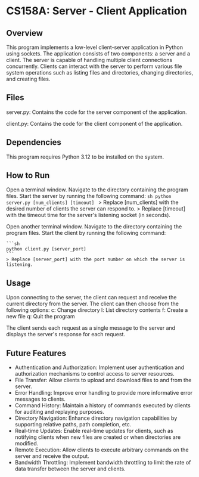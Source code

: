 # CS158A: Server - Client Application

## Overview
This program implements a low-level client-server application in Python using sockets. The application consists of two components: a server and a client. 
The server is capable of handling multiple client connections concurrently. 
Clients can interact with the server to perform various file system operations such as listing files and directories, changing directories, and creating files.


## Files
server.py: Contains the code for the server component of the application.

client.py: Contains the code for the client component of the application.


## Dependencies
This program requires Python 3.12 to be installed on the system.


## How to Run

Open a terminal window.
Navigate to the directory containing the program files.
Start the server by running the following command:
    ```sh
    python server.py [num_clients] [timeout]
    ```
    > Replace [num_clients] with the desired number of clients the server can respond to.
    > Replace [timeout] with the timeout time for the server's listening socket (in seconds).

Open another terminal window.
Navigate to the directory containing the program files.
Start the client by running the following command:

    ```sh
    python client.py [server_port]
    ```
    > Replace [server_port] with the port number on which the server is listening.


## Usage

Upon connecting to the server, the client can request and receive the current directory from the server.
The client can then choose from the following options:
    c: Change directory
    l: List directory contents
    f: Create a new file
    q: Quit the program

The client sends each request as a single message to the server and displays the server's response for each request.


## Future Features

* Authentication and Authorization: Implement user authentication and authorization mechanisms to control access to server resources.
* File Transfer: Allow clients to upload and download files to and from the server.
* Error Handling: Improve error handling to provide more informative error messages to clients.
* Command History: Maintain a history of commands executed by clients for auditing and replaying purposes.
* Directory Navigation: Enhance directory navigation capabilities by supporting relative paths, path completion, etc.
* Real-time Updates: Enable real-time updates for clients, such as notifying clients when new files are created or when directories are modified.
* Remote Execution: Allow clients to execute arbitrary commands on the server and receive the output.
* Bandwidth Throttling: Implement bandwidth throttling to limit the rate of data transfer between the server and clients.
